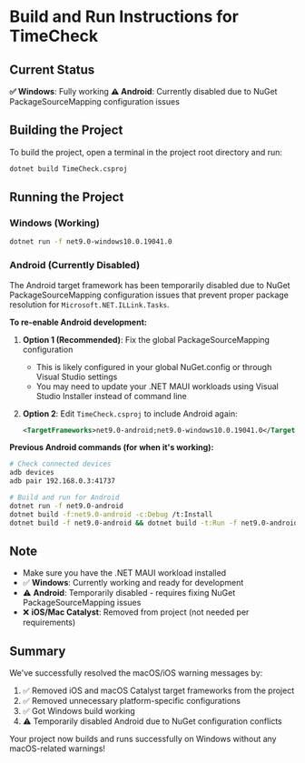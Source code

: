 # Build and Run Instructions for TimeCheck

## Current Status

**✅ Windows**: Fully working
**⚠️ Android**: Currently disabled due to NuGet PackageSourceMapping configuration issues

## Building the Project

To build the project, open a terminal in the project root directory and run:

```bash
dotnet build TimeCheck.csproj
```

## Running the Project

### Windows (Working)
```bash
dotnet run -f net9.0-windows10.0.19041.0
```

### Android (Currently Disabled)

The Android target framework has been temporarily disabled due to NuGet PackageSourceMapping configuration issues that prevent proper package resolution for `Microsoft.NET.ILLink.Tasks`.

**To re-enable Android development:**

1. **Option 1 (Recommended)**: Fix the global PackageSourceMapping configuration
   - This is likely configured in your global NuGet.config or through Visual Studio settings
   - You may need to update your .NET MAUI workloads using Visual Studio Installer instead of command line

2. **Option 2**: Edit `TimeCheck.csproj` to include Android again:
   ```xml
   <TargetFrameworks>net9.0-android;net9.0-windows10.0.19041.0</TargetFrameworks>
   ```

**Previous Android commands (for when it's working):**
```bash
# Check connected devices
adb devices
adb pair 192.168.0.3:41737

# Build and run for Android
dotnet run -f net9.0-android
dotnet build -f:net9.0-android -c:Debug /t:Install
dotnet build -f net9.0-android && dotnet build -t:Run -f net9.0-android
```

## Note

- Make sure you have the .NET MAUI workload installed
- ✅ **Windows**: Currently working and ready for development
- ⚠️ **Android**: Temporarily disabled - requires fixing NuGet PackageSourceMapping issues
- ❌ **iOS/Mac Catalyst**: Removed from project (not needed per requirements)

## Summary

We've successfully resolved the macOS/iOS warning messages by:
1. ✅ Removed iOS and macOS Catalyst target frameworks from the project
2. ✅ Removed unnecessary platform-specific configurations
3. ✅ Got Windows build working
4. ⚠️ Temporarily disabled Android due to NuGet configuration conflicts

Your project now builds and runs successfully on Windows without any macOS-related warnings!